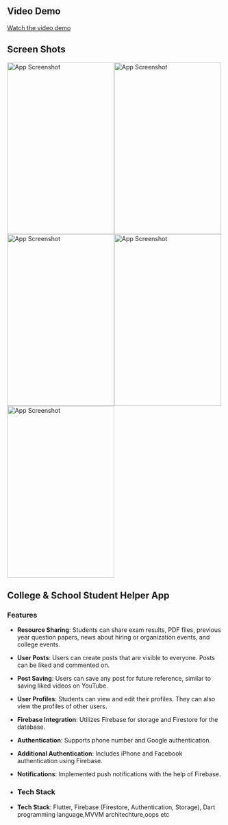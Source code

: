 ## Video Demo

[Watch the video demo](https://drive.google.com/file/d/1ovxQGM15JcyDcXuifHXGsy-_XlIDNofi/view?usp=drive_link)



## Screen Shots

<div style="display: flex; flex-wrap: wrap;">
  <img src="https://github.com/Aas-md/TheScholar/assets/112398359/b9ef675c-06a9-4e0d-8a1a-2b06d391d769" alt="App Screenshot" width="250" height="400">
  <img src="https://github.com/Aas-md/TheScholar/assets/112398359/a8e416e6-2d66-4bb4-ac8c-ac8525f7036e" alt="App Screenshot" width="250" height="400">
</div>

<div style="display: flex; flex-wrap: wrap;">
  <img src="https://github.com/Aas-md/TheScholar/assets/112398359/d581bc96-2531-4707-ae8b-458f8dd21c97" alt="App Screenshot" width="250" height="400">
  <img src="https://github.com/Aas-md/TheScholar/assets/112398359/ac8876a9-3da9-4767-aba8-cedeed7bec61" alt="App Screenshot" width="250" height="400">
</div>

<div style="display: flex; flex-wrap: wrap;">
  <img src="https://github.com/Aas-md/TheScholar/assets/112398359/12925c65-76ac-4cfc-bfa7-1a6238858994" alt="App Screenshot" width="250" height="400">
</div>



## College & School Student Helper App

### Features

- **Resource Sharing**: Students can share exam results, PDF files, previous year question papers, news about hiring or organization events, and college events.
- **User Posts**: Users can create posts that are visible to everyone. Posts can be liked and commented on.
- **Post Saving**: Users can save any post for future reference, similar to saving liked videos on YouTube.
- **User Profiles**: Students can view and edit their profiles. They can also view the profiles of other users.
- **Firebase Integration**: Utilizes Firebase for storage and Firestore for the database.
- **Authentication**: Supports phone number and Google authentication.
- **Additional Authentication**: Includes iPhone and Facebook authentication using Firebase.
- **Notifications**: Implemented push notifications with the help of Firebase.

- ### Tech Stack

- **Tech Stack**: Flutter, Firebase (Firestore, Authentication, Storage), Dart programming language,MVVM architechture,oops etc
